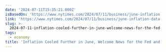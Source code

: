 ```yaml
---
date: '2024-07-11T15:35:21.000Z'
isBasedOn: 'https://www.nytimes.com/2024/07/11/business/june-inflation-data.html'
link: 'https://www.nytimes.com/2024/07/11/business/june-inflation-data.html'
slug: >-
  2024-07-11-inflation-cooled-further-in-june-welcome-news-for-the-fed-and-consumers
tags:
  - economy
title: 'Inflation Cooled Further in June, Welcome News for the Fed and Consumers - '
---
```

 
